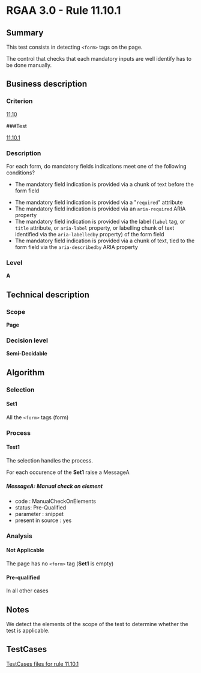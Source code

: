 # RGAA 3.0 -  Rule 11.10.1

## Summary

This test consists in detecting `<form>` tags on the page.

The control that checks that each mandatory inputs are well identify has to be done manually.

## Business description

### Criterion

[11.10](http://asqatasun.github.io/RGAA--3.0--EN/RGAA3.0_Criteria_English_version_v1.html#crit-11-10)

###Test

[11.10.1](http://asqatasun.github.io/RGAA--3.0--EN/RGAA3.0_Criteria_English_version_v1.html#test-11-10-1)

### Description
For each form, do mandatory fields
    indications meet one of the following conditions?
    <ul><li>The
   mandatory field indication is provided via a chunk
   of text before the form field</li>
  <li>The
   mandatory field indication is provided via a
   "<code>required</code>" attribute</li>
  <li>The
   mandatory field indication is provided via an
   <code>aria-required</code> ARIA property</li>
  <li>The
   mandatory field indication is provided via the label
   (<code>label</code> tag, or <code>title</code> attribute, or <code>aria-label</code>
   property, or labelling chunk of text identified via
   the <code>aria-labelledby</code> property) of the form field</li>
  <li>The
   mandatory field indication is provided via a chunk
   of text, tied to the form field via the
   <code>aria-describedby</code> ARIA property</li>
    </ul> 


### Level

**A**

## Technical description

### Scope

**Page**

### Decision level

**Semi-Decidable**

## Algorithm

### Selection

#### Set1

All the `<form>` tags (form)

### Process

#### Test1

The selection handles the process.

For each occurence of the **Set1** raise a MessageA

##### MessageA: Manual check on element

-   code : ManualCheckOnElements
-   status: Pre-Qualified
-   parameter : snippet
-   present in source : yes

### Analysis

#### Not Applicable

The page has no `<form>` tag (**Set1** is empty)

#### Pre-qualified

In all other cases

## Notes

We detect the elements of the scope of the test to determine whether the
test is applicable.



##  TestCases 

[TestCases files for rule 11.10.1](https://github.com/Asqatasun/Asqatasun/tree/master/rules/rules-rgaa3.0/src/test/resources/testcases/rgaa30/Rgaa30Rule111001/) 


